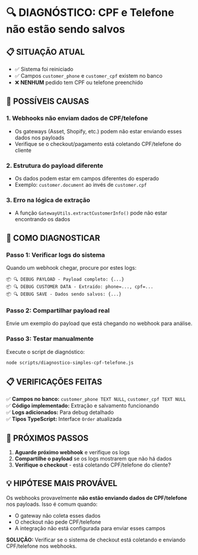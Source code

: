 # 🔍 DIAGNÓSTICO: CPF e Telefone não estão sendo salvos

## 📋 **SITUAÇÃO ATUAL**
- ✅ Sistema foi reiniciado
- ✅ Campos `customer_phone` e `customer_cpf` existem no banco
- ❌ **NENHUM** pedido tem CPF ou telefone preenchido

## 🎯 **POSSÍVEIS CAUSAS**

### **1. Webhooks não enviam dados de CPF/telefone**
- Os gateways (Asset, Shopify, etc.) podem não estar enviando esses dados nos payloads
- Verifique se o checkout/pagamento está coletando CPF/telefone do cliente

### **2. Estrutura do payload diferente**
- Os dados podem estar em campos diferentes do esperado
- Exemplo: `customer.document` ao invés de `customer.cpf`

### **3. Erro na lógica de extração**
- A função `GatewayUtils.extractCustomerInfo()` pode não estar encontrando os dados

## 🔧 **COMO DIAGNOSTICAR**

### **Passo 1: Verificar logs do sistema**
Quando um webhook chegar, procure por estes logs:
```
📦 🔍 DEBUG PAYLOAD - Payload completo: {...}
📦 🔍 DEBUG CUSTOMER DATA - Extraído: phone=..., cpf=...
📦 🔍 DEBUG SAVE - Dados sendo salvos: {...}
```

### **Passo 2: Compartilhar payload real**
Envie um exemplo do payload que está chegando no webhook para análise.

### **Passo 3: Testar manualmente**
Execute o script de diagnóstico:
```bash
node scripts/diagnostico-simples-cpf-telefone.js
```

## 📋 **VERIFICAÇÕES FEITAS**

✅ **Campos no banco:** `customer_phone TEXT NULL`, `customer_cpf TEXT NULL`  
✅ **Código implementado:** Extração e salvamento funcionando  
✅ **Logs adicionados:** Para debug detalhado  
✅ **Tipos TypeScript:** Interface `Order` atualizada  

## 🎯 **PRÓXIMOS PASSOS**

1. **Aguarde próximo webhook** e verifique os logs
2. **Compartilhe o payload** se os logs mostrarem que não há dados
3. **Verifique o checkout** - está coletando CPF/telefone do cliente?

## 💡 **HIPÓTESE MAIS PROVÁVEL**

Os webhooks provavelmente **não estão enviando dados de CPF/telefone** nos payloads. Isso é comum quando:
- O gateway não coleta esses dados
- O checkout não pede CPF/telefone
- A integração não está configurada para enviar esses campos

**SOLUÇÃO:** Verificar se o sistema de checkout está coletando e enviando CPF/telefone nos webhooks.